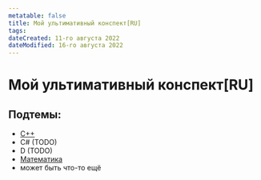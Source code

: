 ```yaml
---
metatable: false
title: Мой ультимативный конспект[RU]
tags:
dateCreated: 11-го августа 2022
dateModified: 16-го августа 2022
---
```

# Мой ультимативный конспект[RU]

<!-- TODO EN -->

## Подтемы:

- [C++](%D0%A3%D0%BB%D1%8C%D1%82%D0%BC%D0%B0%D1%82%D0%B8%D0%B2%D0%BD%D1%8B%D0%B9%20%D0%9A%D0%BE%D0%BD%D1%81%D0%BF%D0%B5%D0%BA%D1%82/C++/README.md)
- C# (TODO)
- D (TODO)
- [Математика](%D0%A3%D0%BB%D1%8C%D1%82%D0%BC%D0%B0%D1%82%D0%B8%D0%B2%D0%BD%D1%8B%D0%B9%20%D0%9A%D0%BE%D0%BD%D1%81%D0%BF%D0%B5%D0%BA%D1%82/%D0%9C%D0%B0%D1%82%D0%B5%D0%BC%D0%B0%D1%82%D0%B8%D0%BA%D0%B0/README.md)
- может быть что-то ещё
